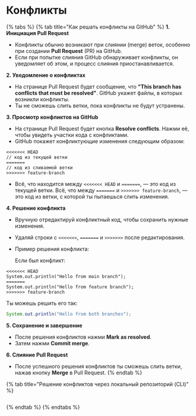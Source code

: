 # Конфликты



{% tabs %}
{% tab title="Как решать конфликты на GitHub" %}
**1. Инициация Pull Request**

* Конфликты обычно возникают при слиянии (merge) веток, особенно при создании **Pull Request** (PR) на GitHub.
* Если при попытке слияния GitHub обнаруживает конфликты, он уведомляет об этом, и процесс слияния приостанавливается.

**2. Уведомление о конфликтах**

* На странице Pull Request будет сообщение, что **"This branch has conflicts that must be resolved"**. GitHub укажет файлы, в которых возникли конфликты.
* Ты не сможешь слить ветки, пока конфликты не будут устранены.

**3. Просмотр конфликтов на GitHub**

* На странице Pull Request будет кнопка **Resolve conflicts**. Нажми её, чтобы увидеть участки кода с конфликтами.
* GitHub покажет конфликтующие изменения следующим образом:

```
<<<<<<< HEAD
// код из текущей ветки
=======
// код из сливаемой ветки
>>>>>>> feature-branch
```

* Всё, что находится между `<<<<<<< HEAD` и `=======`, — это код из текущей ветки. Всё, что между `=======` и `>>>>>>> feature-branch`, — это код из ветки, с которой ты пытаешься слить изменения.

**4. Решение конфликта**

* Вручную отредактируй конфликтный код, чтобы сохранить нужные изменения.
* Удаляй строки с `<<<<<<<`, `=======` и `>>>>>>>` после редактирования.
*   Пример решения конфликта:

    Если был конфликт:

```
<<<<<<< HEAD
System.out.println("Hello from main branch");
=======
System.out.println("Hello from feature branch");
>>>>>>> feature-branch
```

Ты можешь решить его так:

```java
System.out.println("Hello from both branches");
```

**5. Сохранение и завершение**

* После решения конфликтов нажми **Mark as resolved**.
* Затем нажми **Commit merge**.

**6. Слияние Pull Request**

* После успешного решения конфликтов ты сможешь слить ветки, нажав кнопку **Merge** в Pull Request.
{% endtab %}

{% tab title="Решение конфликтов через локальный репозиторий (CLI)" %}
<figure><img src=".gitbook/assets/Без имени-1 копия.png" alt=""><figcaption></figcaption></figure>
{% endtab %}
{% endtabs %}

